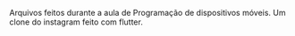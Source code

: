 Arquivos feitos durante a aula de Programação de dispositivos móveis.
Um clone do instagram feito com flutter.